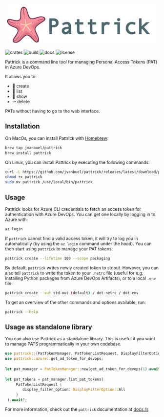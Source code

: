 ![1673695104691](image/README/1673695104691.png)

![crates](https://img.shields.io/crates/v/pattrick)
![build](https://img.shields.io/github/actions/workflow/status/jvanbuel/pattrick/test.yml)
![docs](https://img.shields.io/docsrs/pattrick)
![license](https://img.shields.io/crates/l/pattrick)

Pattrick is a command line tool for managing Personal Access Tokens (PAT) in Azure DevOps.

It allows you to:

- 🐣 create
- 📖 list
- 🔎 show
- ⚰️ delete

PATs without having to go to the web interface.

## Installation

On MacOs, you can install Pattrick with [Homebrew](https://brew.sh/):

```bash
brew tap jvanbuel/pattrick
brew install pattrick
```

On Linux, you can install Pattrick by executing the following commands:

```bash
curl -L https://github.com/jvanbuel/pattrick/releases/latest/download/pattrick-x86_64-unknown-linux-gnu.tar.gz | tar xvz
chmod +x pattrick
sudo mv pattrick /usr/local/bin/pattrick
```

## Usage

Pattrick looks for Azure CLI credentials to fetch an access token for authentication with Azure DevOps. You can get one locally by logging in to Azure with:

```bash
az login
```

If `pattrick` cannot find a valid access token, it will try to log you in automatically (by using the `az login` command under the hood). You can then start using `pattrick` to manage your PAT tokens:

```bash
pattrick create --lifetime 100 --scope packaging
```

By default, `pattrick` writes newly created token to stdout. However, you can also tell `pattrick` to write the token to your `.netrc` file (useful for e.g. installing Python packages from Azure DevOps Artifacts), or to a local `.env` file:

```bash
pattrick create --out std-out (default) / dot-netrc / dot-env
```

To get an overview of the other commands and options available, run:

```bash
pattrick --help
```

## Usage as standalone library

You can also use Pattrick as a standalone library. This is useful if you want to manage PATS programmatically in your own codebase.

```rust
use pattrick::{PatTokenManager, PatTokenListRequest, DisplayFilterOption};
use pattrick::azure::get_ad_token_for_devops;

let pat_manager = PatTokenManager::new(get_ad_token_for_devops(1).await?);

let pat_tokens = pat_manager.list_pat_tokens(
     PatTokenListRequest {
        display_filter_option: DisplayFilterOption::All
     }
 ).await?;
```

For more information, check out the `pattrick` documentation at [docs.rs](https://docs.rs/pattrick/latest/pattrick/)
